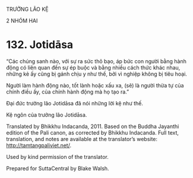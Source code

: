 TRƯỞNG LÃO KỆ

2 NHÓM HAI

# 132\. Jotidāsa

“Các chúng sanh nào, với sự ra sức thô bạo, áp bức con người bằng hành động có liên quan đến sự ép buộc và bằng nhiều cách thức khác nhau, những kẻ ấy cũng bị gánh chịu y như thế, bởi vì nghiệp không bị tiêu hoại.

Người làm hành động nào, tốt lành hoặc xấu xa, (sẽ) là người thừa tự của chính điều ấy, của chính hành động mà họ tạo ra.”

Đại đức trưởng lão Jotidāsa đã nói những lời kệ như thế.

Kệ ngôn của trưởng lão Jotidāsa.

Translated by Bhikkhu Indacanda, 2011. Based on the Buddha Jayanthi edition of the Pali canon, as corrected by Bhikkhu Indacanda. Full text, translation, and notes are available at the translator’s website: http://tamtangpaliviet.net/.

Used by kind permission of the translator.

Prepared for SuttaCentral by Blake Walsh.
